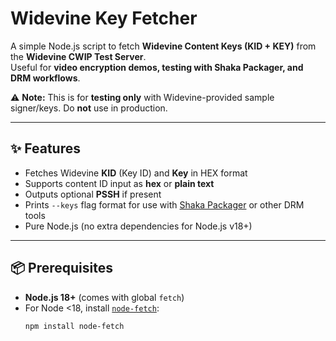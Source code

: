 # Widevine Key Fetcher

A simple Node.js script to fetch **Widevine Content Keys (KID + KEY)** from the **Widevine CWIP Test Server**.  
Useful for **video encryption demos, testing with Shaka Packager, and DRM workflows**.

⚠️ **Note:** This is for **testing only** with Widevine-provided sample signer/keys. Do **not** use in production.

---

## ✨ Features
- Fetches Widevine **KID** (Key ID) and **Key** in HEX format
- Supports content ID input as **hex** or **plain text**
- Outputs optional **PSSH** if present
- Prints `--keys` flag format for use with [Shaka Packager](https://github.com/shaka-project/shaka-packager) or other DRM tools
- Pure Node.js (no extra dependencies for Node.js v18+)

---

## 📦 Prerequisites
- **Node.js 18+** (comes with global `fetch`)
- For Node <18, install [`node-fetch`](https://www.npmjs.com/package/node-fetch):
  ```bash
  npm install node-fetch
